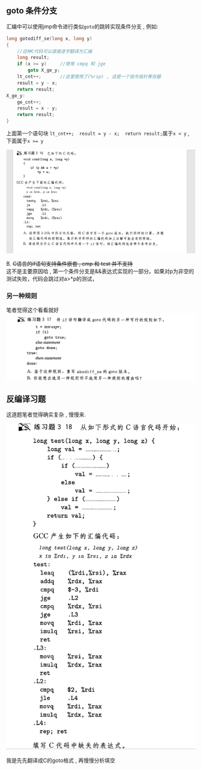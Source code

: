 ## goto 条件分支
汇编中可以使用jmp命令进行类似`goto`的跳转实现条件分支 , 例如:
```c
long gotodiff_se(long x, long y)
{
    //这种C代码可以直接逐字翻译为汇编
    long result;
    if (x >= y)     //使用 cmpq 和 jge
        goto X_ge_y;
    lt_cnt++;       //这里使用了(%rip) , 这是一个指令指针寄存器
    result = y - x;
    return result;
X_ge_y:
    ge_cnt++;
    result = x - y;
    return result;
}
```
上面第一个语句块 `lt_cnt++;  result = y - x;  return result;`属于` x < y ` , 下面属于`x >= y`

![3.16练习](./picturefield/3.16.png)  

B. ~~C语言的if语句支持条件嵌套 , cmp 和 test 并不支持~~  
这不是主要原因哈 , 第一个条件分支是&&表达式实现的一部分。如果对p为非空的测试失败，代码会跳过对a>*p的测试，
### 另一种规则

笔者觉得这个看看就好  
![3.17](./picturefield/3.17.png)

## 反编译习题
这道题笔者觉得确实复杂 , 慢慢来.  
  
![3.18](./picturefield/3.18.png)  

  
我是先先翻译成C的goto格式 , 再慢慢分析填空